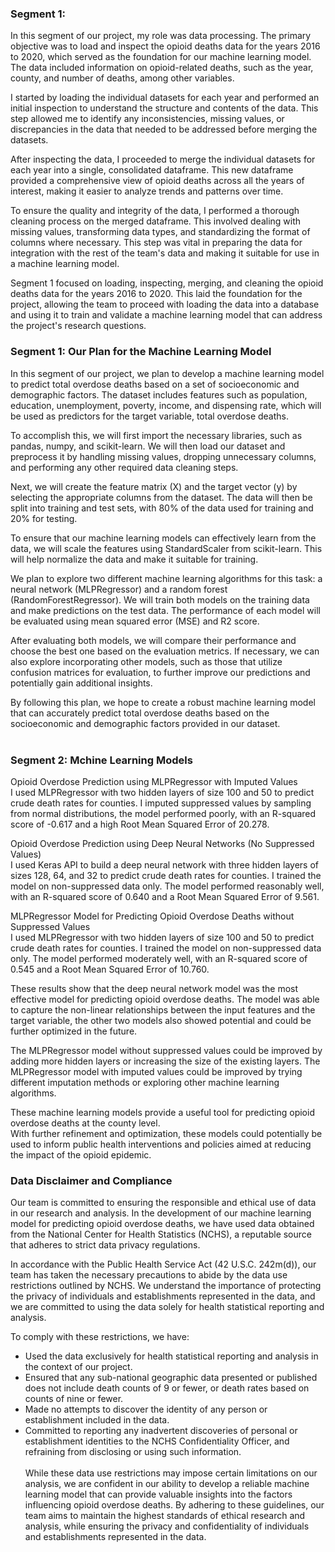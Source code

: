### Segment 1:

In this segment of our project, my role was data processing. The primary objective was to load and inspect the opioid deaths data for the years 2016 to 2020, which served as the foundation for our machine learning model. The data included information on opioid-related deaths, such as the year, county, and number of deaths, among other variables.

I started by loading the individual datasets for each year and performed an initial inspection to understand the structure and contents of the data. This step allowed me to identify any inconsistencies, missing values, or discrepancies in the data that needed to be addressed before merging the datasets.

After inspecting the data, I proceeded to merge the individual datasets for each year into a single, consolidated dataframe. This new dataframe provided a comprehensive view of opioid deaths across all the years of interest, making it easier to analyze trends and patterns over time.

To ensure the quality and integrity of the data, I performed a thorough cleaning process on the merged dataframe. This involved dealing with missing values, transforming data types, and standardizing the format of columns where necessary. This step was vital in preparing the data for integration with the rest of the team's data and making it suitable for use in a machine learning model.

Segment 1 focused on loading, inspecting, merging, and cleaning the opioid deaths data for the years 2016 to 2020. This laid the foundation for the project, allowing the team to proceed with loading the data into a database and using it to train and validate a machine learning model that can address the project's research questions.


### Segment 1: Our Plan for the Machine Learning Model

In this segment of our project, we plan to develop a machine learning model to predict total overdose deaths based on a set of socioeconomic and demographic factors. The dataset includes features such as population, education, unemployment, poverty, income, and dispensing rate, which will be used as predictors for the target variable, total overdose deaths.

To accomplish this, we will first import the necessary libraries, such as pandas, numpy, and scikit-learn. We will then load our dataset and preprocess it by handling missing values, dropping unnecessary columns, and performing any other required data cleaning steps.

Next, we will create the feature matrix (X) and the target vector (y) by selecting the appropriate columns from the dataset. The data will then be split into training and test sets, with 80% of the data used for training and 20% for testing.

To ensure that our machine learning models can effectively learn from the data, we will scale the features using StandardScaler from scikit-learn. This will help normalize the data and make it suitable for training.

We plan to explore two different machine learning algorithms for this task: a neural network (MLPRegressor) and a random forest (RandomForestRegressor). We will train both models on the training data and make predictions on the test data. The performance of each model will be evaluated using mean squared error (MSE) and R2 score.

After evaluating both models, we will compare their performance and choose the best one based on the evaluation metrics. If necessary, we can also explore incorporating other models, such as those that utilize confusion matrices for evaluation, to further improve our predictions and potentially gain additional insights.

By following this plan, we hope to create a robust machine learning model that can accurately predict total overdose deaths based on the socioeconomic and demographic factors provided in our dataset.<br><br>

### Segment 2: Mchine Learning Models <br>

Opioid Overdose Prediction using MLPRegressor with Imputed Values<br>
I used MLPRegressor with two hidden layers of size 100 and 50 to predict crude death rates for counties. I imputed suppressed values by sampling from normal distributions, the model performed poorly, with an R-squared score of -0.617 and a high Root Mean Squared Error of 20.278.

Opioid Overdose Prediction using Deep Neural Networks (No Suppressed Values)<br>
I used Keras API to build a deep neural network with three hidden layers of sizes 128, 64, and 32 to predict crude death rates for counties. I trained the model on non-suppressed data only. The model performed reasonably well, with an R-squared score of 0.640 and a Root Mean Squared Error of 9.561.

MLPRegressor Model for Predicting Opioid Overdose Deaths without Suppressed Values<br>
I used MLPRegressor with two hidden layers of size 100 and 50 to predict crude death rates for counties. I trained the model on non-suppressed data only. The model performed moderately well, with an R-squared score of 0.545 and a Root Mean Squared Error of 10.760.

These results show that the deep neural network model was the most effective model for predicting opioid overdose deaths. The model was able to capture the non-linear relationships between the input features and the target variable, the other two models also showed potential and could be further optimized in the future.

The MLPRegressor model without suppressed values could be improved by adding more hidden layers or increasing the size of the existing layers. The MLPRegressor model with imputed values could be improved by trying different imputation methods or exploring other machine learning algorithms.

These machine learning models provide a useful tool for predicting opioid overdose deaths at the county level.<br>
With further refinement and optimization, these models could potentially be used to inform public health interventions and policies aimed at reducing the impact of the opioid epidemic.



### Data Disclaimer and Compliance

Our team is committed to ensuring the responsible and ethical use of data in our research and analysis. In the development of our machine learning model for predicting opioid overdose deaths, we have used data obtained from the National Center for Health Statistics (NCHS), a reputable source that adheres to strict data privacy regulations.

In accordance with the Public Health Service Act (42 U.S.C. 242m(d)), our team has taken the necessary precautions to abide by the data use restrictions outlined by NCHS. We understand the importance of protecting the privacy of individuals and establishments represented in the data, and we are committed to using the data solely for health statistical reporting and analysis.

To comply with these restrictions, we have:

* Used the data exclusively for health statistical reporting and analysis in the context of our project.
* Ensured that any sub-national geographic data presented or published does not include death counts of 9 or fewer, or death rates based on counts of nine or fewer.
* Made no attempts to discover the identity of any person or establishment included in the data.
* Committed to reporting any inadvertent discoveries of personal or establishment identities to the NCHS Confidentiality Officer, and refraining from disclosing or using such information.<br><br>
While these data use restrictions may impose certain limitations on our analysis, we are confident in our ability to develop a reliable machine learning model that can provide valuable insights into the factors influencing opioid overdose deaths. By adhering to these guidelines, our team aims to maintain the highest standards of ethical research and analysis, while ensuring the privacy and confidentiality of individuals and establishments represented in the data.